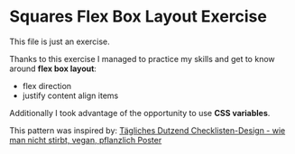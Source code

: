 # Squares Flex Box Layout Exercise

This file is just an exercise.

Thanks to this exercise I managed to practice my skills and get to know around **flex box layout**:

- flex direction
- justify content align items

Additionally I took advantage of the opportunity to use **CSS variables**.

This pattern was inspired by:
[Tägliches Dutzend Checklisten-Design - wie man nicht stirbt, vegan, pflanzlich Poster](https://www.redbubble.com/de/i/poster/Tägliches-Dutzend-Checklisten-Design-wie-man-nicht-stirbt-vegan-pflanzlich-von-PlantVictorious/42599988.LVTDI)
